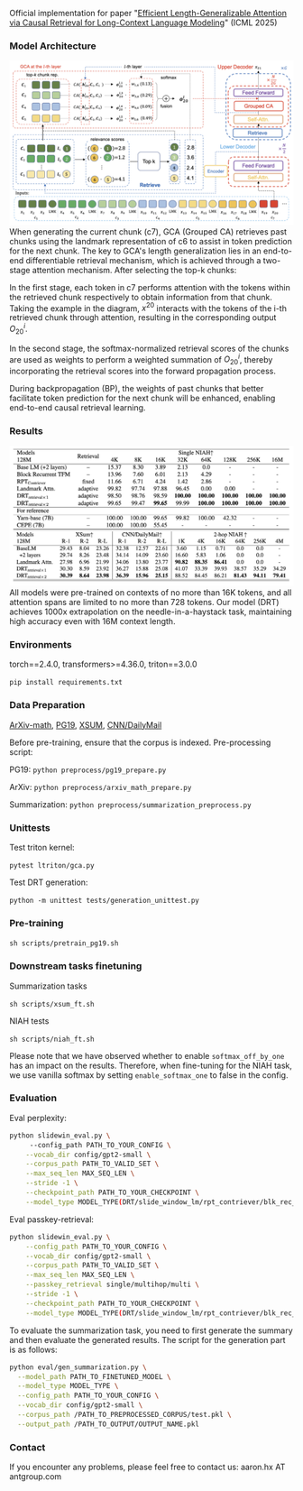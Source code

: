 Official implementation for paper "[Efficient Length-Generalizable Attention via Causal Retrieval for Long-Context Language Modeling](https://arxiv.org/abs/2410.01651)" (ICML 2025)

### Model Architecture
<img src="figures/gca_model_arch.png" width="800">
When generating the current chunk (c7), GCA (Grouped CA) retrieves past chunks using the landmark representation of c6 to assist in token prediction for the next chunk. The key to GCA's length generalization lies in an end-to-end differentiable retrieval mechanism, which is achieved through a two-stage attention mechanism. After selecting the top-k chunks:

In the first stage, each token in c7 performs attention with the tokens within the retrieved chunk respectively to obtain information from that chunk. Taking the example in the diagram, $x^{20}$ interacts with the tokens of the i-th retrieved chunk through attention, resulting in the corresponding output $O_{20}^i$.

In the second stage, the softmax-normalized retrieval scores of the chunks are used as weights to perform a weighted summation of $O_{20}^i$, thereby incorporating the retrieval scores into the forward propagation process.

During backpropagation (BP), the weights of past chunks that better facilitate token prediction for the next chunk will be enhanced, enabling end-to-end causal retrieval learning.

<!--The critical aspect is that tokens in c7 perform cross-attention with each retrieved chunk to obtain chunk-level information. Finally, this information is fused using weights derived from a softmax over the retrieval scores, allowing the retrieval scores to participate in the forward process and making it differentiable.
-->
### Results

<img src="figures/key_results.png" width="800">
All models were pre-trained on contexts of no more than 16K tokens, and all attention spans are limited to no more than 728 tokens. Our model (DRT) achieves 1000x extrapolation on the needle-in-a-haystack task, maintaining high accuracy even with 16M context length.

### Environments
torch==2.4.0, transformers>=4.36.0, triton==3.0.0

`pip install requirements.txt`

### Data Preparation

[ArXiv-math](https://huggingface.co/datasets/hoskinson-center/proof-pile), [PG19](https://huggingface.co/datasets/emozilla/pg19), [XSUM](https://huggingface.co/datasets/EdinburghNLP/xsum), [CNN/DailyMail](https://huggingface.co/datasets/abisee/cnn_dailymail)

Before pre-training, ensure that the corpus is indexed. Pre-processing script:

PG19: `python preprocess/pg19_prepare.py`

ArXiv: `python preprocess/arxiv_math_prepare.py`

Summarization: `python preprocess/summarization_preprocess.py`



### Unittests

Test triton kernel:

`pytest ltriton/gca.py`

Test DRT generation:

`python -m unittest tests/generation_unittest.py`

### Pre-training

`sh scripts/pretrain_pg19.sh`

### Downstream tasks finetuning

Summarization tasks

`sh scripts/xsum_ft.sh`


NIAH tests

`sh scripts/niah_ft.sh`

Please note that we have observed whether to enable `softmax_off_by_one` has an impact on the results. Therefore, when fine-tuning for the NIAH task, we use vanilla softmax by setting `enable_softmax_one` to false in the config. 

### Evaluation

Eval perplexity:

```bash
python slidewin_eval.py \ 
   	 --config_path PATH_TO_YOUR_CONFIG \
    --vocab_dir config/gpt2-small \
    --corpus_path PATH_TO_VALID_SET \
    --max_seq_len MAX_SEQ_LEN \
    --stride -1 \
    --checkpoint_path PATH_TO_YOUR_CHECKPOINT \
    --model_type MODEL_TYPE(DRT/slide_window_lm/rpt_contriever/blk_rec_tfm/llama_with_landmark)
```
    
Eval passkey-retrieval:

```bash
python slidewin_eval.py \
    --config_path PATH_TO_YOUR_CONFIG \
    --vocab_dir config/gpt2-small \
    --corpus_path PATH_TO_VALID_SET \
    --max_seq_len MAX_SEQ_LEN \
    --passkey_retrieval single/multihop/multi \
    --stride -1 \
    --checkpoint_path PATH_TO_YOUR_CHECKPOINT \
    --model_type MODEL_TYPE(DRT/slide_window_lm/rpt_contriever/blk_rec_tfm/llama_with_landmark)
```
    
To evaluate the summarization task, you need to first generate the summary and then evaluate the generated results. The script for the generation part is as follows:

```bash
python eval/gen_summarization.py \
  --model_path PATH_TO_FINETUNED_MODEL \
  --model_type MODEL_TYPE \
  --config_path PATH_TO_YOUR_CONFIG \
  --vocab_dir config/gpt2-small \
  --corpus_path /PATH_TO_PREPROCESSED_CORPUS/test.pkl \
  --output_path /PATH_TO_OUTPUT/OUTPUT_NAME.pkl
```


### Contact
If you encounter any problems, please feel free to contact us: aaron.hx AT antgroup.com